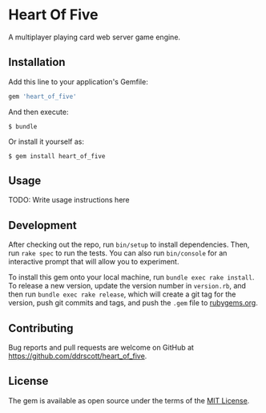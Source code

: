 # Heart Of Five

A multiplayer playing card web server game engine.

## Installation

Add this line to your application's Gemfile:

```ruby
gem 'heart_of_five'
```

And then execute:

    $ bundle

Or install it yourself as:

    $ gem install heart_of_five

## Usage

TODO: Write usage instructions here

## Development

After checking out the repo, run `bin/setup` to install dependencies. Then, run `rake spec` to run the tests. You can also run `bin/console` for an interactive prompt that will allow you to experiment.

To install this gem onto your local machine, run `bundle exec rake install`. To release a new version, update the version number in `version.rb`, and then run `bundle exec rake release`, which will create a git tag for the version, push git commits and tags, and push the `.gem` file to [rubygems.org](https://rubygems.org).

## Contributing

Bug reports and pull requests are welcome on GitHub at https://github.com/ddrscott/heart_of_five.


## License

The gem is available as open source under the terms of the [MIT License](http://opensource.org/licenses/MIT).


